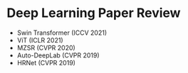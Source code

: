 # Deep Learning Paper Review

* Swin Transformer (ICCV 2021)
* ViT (ICLR 2021)
* MZSR (CVPR 2020)
* Auto-DeepLab (CVPR 2019)
* HRNet (CVPR 2019)


